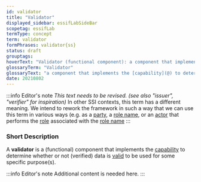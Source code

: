 ```yaml
---
id: validator
title: "Validator"
displayed_sidebar: essifLabSideBar
scopetag: essifLab
termType: concept
term: validator
formPhrases: validator{ss}
status: draft
grouptags:
hoverText: "Validator (functional component): a component that implements the Capability to determine whether or not (verified) data is valid to be used for some specific purpose(s)."
glossaryTerm: "Validator"
glossaryText: "a component that implements the [capability](@) to determine whether or not ([verified](verify@)) data is valid to be used for some specific purpose(s)."
date: 20210802
---
```


:::info Editor's note
*This text needs to be revised. (see also "issuer", "verifier" for inspiration)*
In other SSI contexts, this term has a different meaning. We intend to rework the framework in such a way that we can use this term in various ways (e.g. as a [party](@), a [role name](@), or an [actor](@) that performs the [role](@) associated with the [role name](@)
:::

### Short Description
A **validator** is a (functional) component that implements the [capability](@) to determine whether or not (verified) data is [valid](validate@) to be used for some specific purpose(s).

:::info Editor's note
Additional content is needed here.
:::
